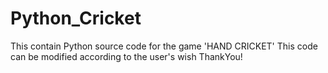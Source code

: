 # Python_Cricket
This contain Python source code for the game 'HAND CRICKET'
This code can be modified according to the user's wish
ThankYou!

